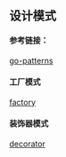 ## 设计模式

#### 参考链接：

[go-patterns](https://github.com/tmrts/go-patterns)

#### 工厂模式
[factory](https://github.com/tmrts/go-patterns/blob/master/creational/factory.md)

#### 装饰器模式
[decorator](https://github.com/tmrts/go-patterns/blob/master/structural/decorator.md)


